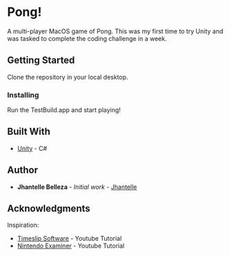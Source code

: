 # Pong!

A multi-player MacOS game of Pong. This was my first time to try Unity and was tasked to complete the coding challenge in a week.

## Getting Started

Clone the repository in your local desktop.

### Installing

Run the TestBuild.app and start playing!
 
## Built With

* [Unity](http://Unity3d.com/) - C#

## Author

* **Jhantelle Belleza** - *Initial work* - [Jhantelle](https://github.com/jhantelleb)

## Acknowledgments

Inspiration:
* [Timeslip Software](https://www.youtube.com/channel/UCo8SrWU5NAWX2SYWx5PmEfg) - Youtube Tutorial
* [Nintendo Examiner](https://www.youtube.com/channel/UCntwvD4TCEQhrb8HmYaCdBA) - Youtube Tutorial

